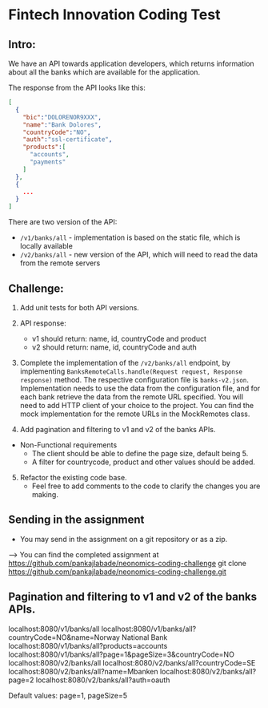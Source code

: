 # Fintech Innovation Coding Test

## Intro:
We have an API towards application developers, which returns information about all the banks which are available for the application.

The response from the API looks like this:
```json
[
  {
    "bic":"DOLORENOR9XXX",
    "name":"Bank Dolores",
    "countryCode":"NO",
    "auth":"ssl-certificate",
    "products":[
      "accounts",
      "payments"
    ]   
  },
  {
    ...
  }
]
```
There are two version of the API:

- `/v1/banks/all` - implementation is based on the static file, which is locally available
- `/v2/banks/all` - new version of the API, which will need to read the data from the remote servers

## Challenge:
1. Add unit tests for both API versions.

2. API response:
    - v1 should return: name, id, countryCode and product
    - v2 should return: name, id, countryCode and auth

3. Complete the implementation of the `/v2/banks/all` endpoint, by implementing `BanksRemoteCalls.handle(Request request, Response response)` method.
The respective configuration file is `banks-v2.json`. Implementation needs to use the data from the configuration file,
and for each bank retrieve the data from the remote URL specified. You will need to add HTTP client of your choice to the project. 
You can find the mock implementation for the remote URLs in the MockRemotes class. 

4. Add pagination and filtering to v1 and v2 of the banks APIs.
- Non-Functional requirements
  - The client should be able to define the page size, default being 5.
  - A filter for countrycode, product and other values should be added.

5. Refactor the existing code base.
    - Feel free to add comments to the code to clarify the changes you are making.
## Sending in the assignment
- You may send in the assignment on a git repository or as a zip.

--> You can find the completed assignment at https://github.com/pankajlabade/neonomics-coding-challenge
git clone https://github.com/pankajlabade/neonomics-coding-challenge.git

## Pagination and filtering to v1 and v2 of the banks APIs. 

localhost:8080/v1/banks/all
localhost:8080/v1/banks/all?countryCode=NO&name=Norway National Bank
localhost:8080/v1/banks/all?products=accounts
localhost:8080/v1/banks/all?page=1&pageSize=3&countryCode=NO
localhost:8080/v2/banks/all
localhost:8080/v2/banks/all?countryCode=SE
localhost:8080/v2/banks/all?name=Mbanken
localhost:8080/v2/banks/all?page=2
localhost:8080/v2/banks/all?auth=oauth

Default values: page=1, pageSize=5